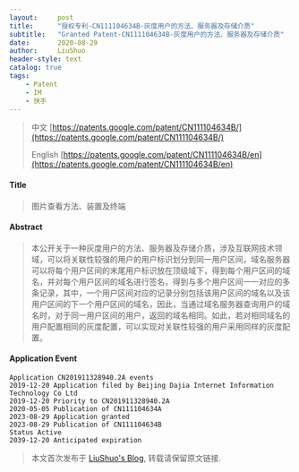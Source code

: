```yaml
---
layout:     post
title:      "授权专利-CN111104634B-灰度用户的方法、服务器及存储介质"
subtitle:   "Granted Patent-CN111104634B-灰度用户的方法、服务器及存储介质"
date:       2020-08-29
author:     LiuShuo
header-style: text
catalog: true
tags:
    - Patent
    - IM
    - 快手
---
```

> 中文 [https://patents.google.com/patent/CN111104634B/](https://patents.google.com/patent/CN111104634B/)
>
> English [https://patents.google.com/patent/CN111104634B/en](https://patents.google.com/patent/CN111104634B/en)

#### Title
> 图片查看方法、装置及终端




#### Abstract
> 本公开关于一种灰度用户的方法、服务器及存储介质，涉及互联网技术领域，可以将关联性较强的用户的用户标识划分到同一用户区间，域名服务器可以将每个用户区间的末尾用户标识放在顶级域下，得到每个用户区间的域名，并对每个用户区间的域名进行签名，得到与多个用户区间一一对应的多条记录，其中，一个用户区间对应的记录分别包括该用户区间的域名以及该用户区间的下一个用户区间的域名，因此，当通过域名服务器查询用户的域名时，对于同一用户区间的用户，返回的域名相同。如此，若对相同域名的用户配置相同的灰度配置，可以实现对关联性较强的用户采用同样的灰度配置。





#### Application Event
```
Application CN201911328940.2A events 
2019-12-20 Application filed by Beijing Dajia Internet Information Technology Co Ltd
2019-12-20 Priority to CN201911328940.2A
2020-05-05 Publication of CN111104634A
2023-08-29 Application granted
2023-08-29 Publication of CN111104634B
Status Active
2039-12-20 Anticipated expiration
```
> 本文首次发布于 [LiuShuo's Blog](https://liushuo.me), 
转载请保留原文链接.
